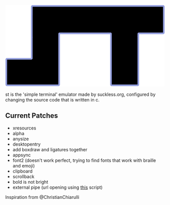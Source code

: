 ![st](st.png)

st is the 'simple terminal' emulator made by suckless.org, configured by changing the source code that is written in c.

## Current Patches

- xresources
- alpha
- anysize
- desktopentry
- add boxdraw and ligatures together
- appsync
- font2 (doesn't work perfect, trying to find fonts that work with braille and emoji)
- clipboard
- scrollback
- bold is not bright
- external pipe (url opening using [this](https://github.com/LukeSmithxyz/st/blob/master/st-urlhandler) script)


Inspiration from @ChristianChiarulli
